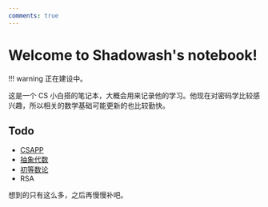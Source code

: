 ```yaml
---
comments: true
---
```


# Welcome to Shadowash's notebook!

!!! warning 
    正在建设中。

这是一个 CS 小白搭的笔记本，大概会用来记录他的学习。他现在对密码学比较感兴趣，所以相关的数学基础可能更新的也比较勤快。

## Todo
* [CSAPP](CSAPP.md)
* [抽象代数](math\AbstractAlgebra\index.md)
* [初等数论](math\NumberTheory\index.md)
* RSA

想到的只有这么多，之后再慢慢补吧。